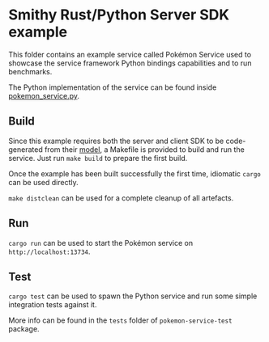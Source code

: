 # Smithy Rust/Python Server SDK example

This folder contains an example service called Pokémon Service used to showcase
the service framework Python bindings capabilities and to run benchmarks.

The Python implementation of the service can be found inside
[pokemon_service.py](/rust-runtime/aws-smithy-http-python-server/examples/pokemon_service.py).

## Build

Since this example requires both the server and client SDK to be code-generated
from their [model](/codegen-server-test/model/pokemon.smithy), a Makefile is
provided to build and run the service. Just run `make build` to prepare the first
build.

Once the example has been built successfully the first time, idiomatic `cargo`
can be used directly.

`make distclean` can be used for a complete cleanup of all artefacts.

## Run

`cargo run` can be used to start the Pokémon service on
`http://localhost:13734`.

## Test

`cargo test` can be used to spawn the Python service and run some simple integration
tests against it.

More info can be found in the `tests` folder of `pokemon-service-test` package.
